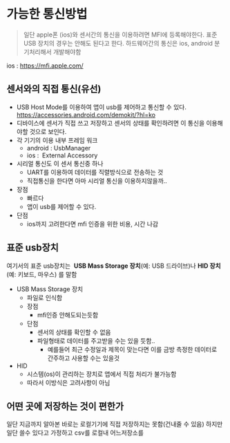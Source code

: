 
# 가능한 통신방법

> 일단 apple폰 (ios)와 센서간의 통신을 이용하려면 MFI에 등록해야한다.
> 표준 USB 장치의 경우는 안해도 된다고 한다.
> 하드웨어간의 통신은 ios, android 분기처리해서 개발해야함

ios : https://mfi.apple.com/

## 센서와의 직접 통신(유선)
- USB Host Mode를 이용하여 앱이 usb를 제어하고 통신할 수 있다.
  https://accessories.android.com/demokit/?hl=ko
- 디바이스에 센서가 직접 쓰고 저장하고 센서의 상태를 확인하려면 이 통신을 이용해야할 것으로 보인다.	
- 각 기기의 이용 내부 프레임 워크
	- android : UsbManager
	- ios :  External Accessory
- 시리얼 통신도 이 센서 통신중 하나
	- UART를 이용하여 데이터를 직렬방식으로 전송하는 것
	- 직접통신을 한다면 아마 시리얼 통신을 이용하지않을까..
- 장점
	- 빠르다
	- 앱이 usb를 제어할 수 있다.
- 단점
	- ios까지 고려한다면 mfi 인증을 위한 비용, 시간 나감


## 표준 usb장치

여기서의 표준 usb장치는  **USB Mass Storage 장치**(예: USB 드라이브)나 **HID 장치**(예: 키보드, 마우스) 를 말함

- USB Mass Storage 장치
	- 파일로 인식함
	- 장점
		- mfi인증 안해도되는듯함
	- 단점
		- 센서의 상태를 확인할 수 없음
		- 파일형태로 데이터를 주고받을 수는 있을 듯함..
			- 예를들어 최근 수정일과 제목이 맞는다면 이를 금방 측정한 데이터로 간주하고 사용할 수는 있을것
- HID
	- 시스템(os)이 관리하는 장치로 앱에서 직접 처리가 불가능함
	- 따라서 이방식은 고려사항이 아님

## 어떤 곳에 저장하는 것이 편한가
일단 지금까지 알아본 바로는 로컬기기에 직접 저장하지는 못함(건내줄 수 있음)
하지만 일단 쓸수 있다고 가정하고 csv를 로컬내 어느저장소를 
